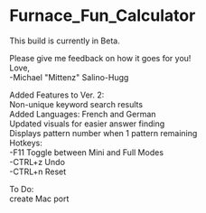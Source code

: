 # Furnace_Fun_Calculator

This build is currently in Beta.

Please give me feedback on how it goes for you!  
Love,  
-Michael "Mittenz" Salino-Hugg


Added Features to Ver. 2:  
Non-unique keyword search results  
Added Languages: French and German  
Updated visuals for easier answer finding  
Displays pattern number when 1 pattern remaining  
Hotkeys:  
  -F11 Toggle between Mini and Full Modes  
  -CTRL+z Undo  
  -CTRL+n Reset

To Do:  
create Mac port
